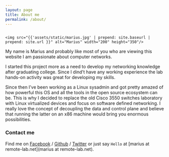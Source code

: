 ```yaml
---
layout: page
title: About me
permalink: /about/
---
```


                                                                           <img src="{{'assets/static/marius.jpg' | prepend: site.baseurl | prepend: site.url }}" alt="Marius" width="200" height="350"/>

My name is Marius and probably like most of you who are viewing this website I am passionate about computer networks.

I started this project more as a need to develop my networking knowledge after graduating college. Since I dind’t have any working experience the lab hands-on activity was great for developing my skills.

Since then I’ve been working as a Linux sysadmin and got pretty amazed of how powerful this OS and all the tools in the open source ecosystem can be. This is why I decided to replace the old Cisco 3550 switches laboratory with Linux virtualized devices and focus on software defined networking. I really love the concept of decoupling the data and control plane and believe that running the latter on an x86 machine would bring you enormous possibilities.

### Contact me

Find me on [Facebook][facebook] / [Github][github] / [Twitter][Twitter] or just say `Hello` at 
[marius at remote-lab.net](marius at remote-lab.net).


[tf]: http://template-factory.nl
[m]: http://mearch.com
[pw]: http://processwire.com
[pwf]: http://processwire.com/talk
[jekyll]: http://jekyllrb.com
[github]: https://github.com/remoteur
[twitter]: https://twitter.com/remoteur
[facebook]: https://www.facebook.com/marius.catalin.31542
